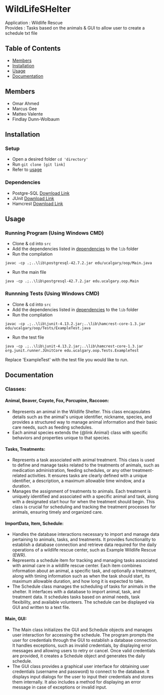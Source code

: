 # WildLifeSHelter


Application : Wildlife Rescue  
Provides : Tasks based on the animals & GUI to allow user to create a schedule txt file  

## Table of Contents
- [Members](#Members)
- [Installation](#installation)
- [Usage](#Usage)
- [Documentation](#Documentation)

## Members

* Omar Ahmed
* Marcus Gee
* Matteo Valente
* Findlay Dunn-Wolbaum


## Installation

### Setup
- Open a desired folder ```cd 'directory'```
- Run ```git clone [git link]```
- Refer to [usage](#usage)

### Dependencies

- Postgre-SQL [Download Link](https://www.postgresql.org/download/)
- JUnit [Download Link](https://repo1.maven.org/maven2/junit/junit/4.13.2/)
- Hamcrest [Download Link](https://repo1.maven.org/maven2/org/hamcrest/hamcrest-core/1.3/)

## Usage

### Running Program (Using Windows CMD)

- Clone & cd into `src`
- Add the dependencies listed in [dependencies](#Dependencies) to the `lib` folder
- Run the compilation
```
javac -cp .;..\lib\postgresql-42.7.2.jar edu/ucalgary/oop/Main.java
```
- Run the main file
```
java -cp .;..\lib\postgresql-42.7.2.jar edu.ucalgary.oop.Main
```

### Runnning Tests (Using Windows CMD)

- Clone & cd into `src`
- Add the dependencies listed in [dependencies](#Dependencies) to the `lib` folder
- Run the compliation
```
javac -cp .;..\lib\junit-4.13.2.jar;..\lib\hamcrest-core-1.3.jar edu/ucalgary/oop/Tests/ExampleTest.java
```
- Run the test file
```
java -cp .;..\lib\junit-4.13.2.jar;..\lib\hamcrest-core-1.3.jar org.junit.runner.JUnitCore edu.ucalgary.oop.Tests.ExampleTest
```

Replace 'ExampleTest' with the test file you would like to run.

## Documentation

### Classes:

#### Animal, Beaver, Coyote, Fox, Porcupine, Raccoon:
   - Represents an animal in the Wildlife Shelter. This class encapsulates details such as the animal's unique identifier, nickname, species, and provides a structured way to manage animal information and their basic care needs, such as feeding schedules.
   -  Each animal species extends the {@link Animal} class with specific behaviors and properties unique to that species.

#### Tasks, Treatments:
   - Represents a task associated with animal treatment. This class is used to define and manage tasks related to the treatments of animals, such as medication administration, feeding schedules, or any other treatment-related activities. It ensures tasks are clearly defined with a unique identifier, a description, a maximum allowable time window, and a duration.
   - Manages the assignment of treatments to animals. Each treatment is uniquely identified and associated with a specific animal and task, along with a designated start hour for when the treatment should begin. This class is crucial for scheduling and tracking the treatment processes for animals, ensuring timely and organized care.

#### ImportData, Item, Schedule:
   - Handles the database interactions necessary to import and manage data pertaining to animals, tasks, and treatments. It provides functionality to establish a database connection and retrieve data required for the daily operations of a wildlife rescue center, such as Example Wildlife Rescue (EWR).
   - Represents a schedule item for tracking and managing tasks associated with animal care in a wildlife rescue center. Each item combines information about an animal, a specific task, and optionally a treatment, along with timing information such as when the task should start, its maximum allowable duration, and how long it is expected to take.
   - The Schedule class manages the scheduling of tasks for animals in the shelter. It interfaces with a database to import animal, task, and treatment data. It schedules tasks based on animal needs, task flexibility, and available volunteers. The schedule can be displayed via GUI and written to a text file.
   
#### Main, GUI:
   - The Main class initializes the GUI and Schedule objects and manages user interaction for accessing the schedule. The program prompts the user for credentials through the GUI to establish a database connection. It handles exceptions, such as invalid credentials, by displaying error messages and allowing users to retry or cancel. Once valid credentials are provided, it creates a Schedule object and generates the daily schedule.
   - The GUI class provides a graphical user interface for obtaining user credentials (username and password) to connect to the database. It displays input dialogs for the user to input their credentials and stores them internally. It also includes a method for displaying an error message in case of exceptions or invalid input.
